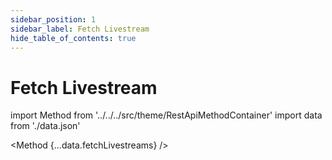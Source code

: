 ```yaml
---
sidebar_position: 1
sidebar_label: Fetch Livestream
hide_table_of_contents: true
---
```


# Fetch Livestream

import Method from '../../../src/theme/RestApiMethodContainer'
import data from './data.json'

<Method
{...data.fetchLivestreams}
/>
